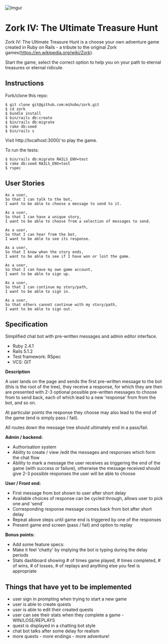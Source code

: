 ![Imgur](https://i.imgur.com/HpMrevL.jpg)
# Zork IV: The Ultimate Treasure Hunt

Zork IV: The Ultimate Treasure Hunt is a choose your own adventure game created in Ruby on Rails - a tribute to the original Zork games(https://en.wikipedia.org/wiki/Zork).

Start the game, select the correct option to help you on your path to eternal treasures or eternal ridicule.

Instructions
------------
Fork/clone this repo:
```
$ git clone git@github.com:mihobo/zork.git
$ cd zork
$ bundle install
$ bin/rails db:create
$ bin/rails db:migrate
$ rake db:seed
$ bin/rails s
```
Visit  http://localhost:3000/ to play the game.

To run the tests:
```
$ bin/rails db:migrate RAILS_ENV=test
$ rake db:seed RAILS_ENV=test
$ rspec
```

User Stories
------------
```
As a user,
So that I can talk to the bot,
I want to be able to choose a message to send to it.

As a user,
So that I can have a unique story,
I want to be able to choose from a selection of messages to send.

As a user,
So that I can hear from the bot,
I want to be able to see its response.

As a user,
So that I know when the story ends,
I want to be able to see if I have won or lost the game.

As a user,
So that I can have my own game account,
I want to be able to sign up.

As a user,
So that I can continue my story/path,
I want to be able to sign in.

As a user,
So that others cannot continue with my story/path,
I want to be able to sign out.
```

Specification
-------------
Simplified chat bot with pre-written messages and admin editor interface.
* Ruby 2.4.1  
* Rails 5.1.2  
* Test framework: RSpec  
* VCS: GIT  

**Description**

A user lands on the page and sends the first pre-written message to the bot (this is the root of the tree), they receive a response, for which they are then are presented with 2-3 optional possible pre-written messages to choose from to send back, each of which lead to a new 'response' from from the bot, and so on.

At particular points the response they choose may also lead to the end of the game (end is simply pass / fail).

All routes down the message tree should ultimately end in a pass/fail.

**Admin / backend:**
* Authorisation system  
* Ability to create / view /edit the messages and responses which form the chat flow  
* Ability to mark a message the user receives as triggering the end of the game (with success or failure), otherwise the message received should give 2-3 possible responses the user will be able to choose

**User / Front end:**

* First message from bot shown to user after short delay
* Available choices of response can be cycled through, allows user to pick one and 'send'
* Corresponding response message comes back from bot after short delay
* Repeat above steps until game end is triggered by one of the responses
* Present game end screen (pass / fail) and option to replay

**Bonus points:**

* Add some feature specs:
* Make it feel 'chatty' by implying the bot is typing during the delay periods
* Stats dashboard showing # of times game played, # times completed, # of wins, # of losses, # of replays and anything else you feel is appropriate


Things that have yet to be implemented
--------------------------------------

* user sign in prompting when trying to start a new game
* user is able to create quests
* user is able to edit their created quests
* user can see their stats when they complete a game - WIN/LOSE/REPLAYS
* quest is displayed in a chatting bot style
* chat bot talks after some delay for realism
* more quests - more endings - more adventure!
